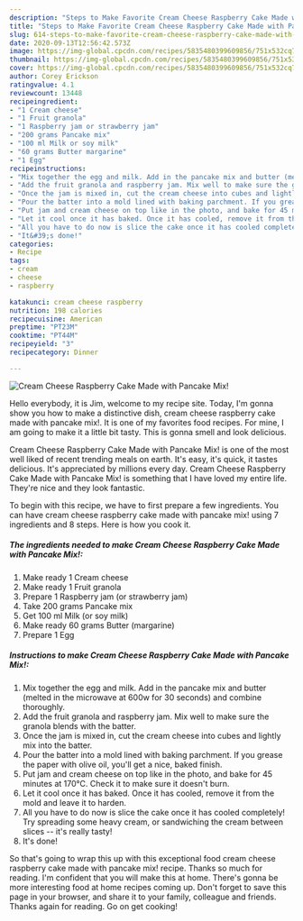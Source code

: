 ```yaml
---
description: "Steps to Make Favorite Cream Cheese Raspberry Cake Made with Pancake Mix!"
title: "Steps to Make Favorite Cream Cheese Raspberry Cake Made with Pancake Mix!"
slug: 614-steps-to-make-favorite-cream-cheese-raspberry-cake-made-with-pancake-mix
date: 2020-09-13T12:56:42.573Z
image: https://img-global.cpcdn.com/recipes/5835480399609856/751x532cq70/cream-cheese-raspberry-cake-made-with-pancake-mix-recipe-main-photo.jpg
thumbnail: https://img-global.cpcdn.com/recipes/5835480399609856/751x532cq70/cream-cheese-raspberry-cake-made-with-pancake-mix-recipe-main-photo.jpg
cover: https://img-global.cpcdn.com/recipes/5835480399609856/751x532cq70/cream-cheese-raspberry-cake-made-with-pancake-mix-recipe-main-photo.jpg
author: Corey Erickson
ratingvalue: 4.1
reviewcount: 13448
recipeingredient:
- "1 Cream cheese"
- "1 Fruit granola"
- "1 Raspberry jam or strawberry jam"
- "200 grams Pancake mix"
- "100 ml Milk or soy milk"
- "60 grams Butter margarine"
- "1 Egg"
recipeinstructions:
- "Mix together the egg and milk. Add in the pancake mix and butter (melted in the microwave at 600w for 30 seconds) and combine thoroughly."
- "Add the fruit granola and raspberry jam. Mix well to make sure the granola blends with the batter."
- "Once the jam is mixed in, cut the cream cheese into cubes and lightly mix into the batter."
- "Pour the batter into a mold lined with baking parchment. If you grease the paper with olive oil, you&#39;ll get a nice, baked finish."
- "Put jam and cream cheese on top like in the photo, and bake for 45 minutes at 170℃. Check it to make sure it doesn&#39;t burn."
- "Let it cool once it has baked. Once it has cooled, remove it from the mold and leave it to harden."
- "All you have to do now is slice the cake once it has cooled completely! Try spreading some heavy cream, or sandwiching the cream between slices -- it&#39;s really tasty!"
- "It&#39;s done!"
categories:
- Recipe
tags:
- cream
- cheese
- raspberry

katakunci: cream cheese raspberry 
nutrition: 198 calories
recipecuisine: American
preptime: "PT23M"
cooktime: "PT44M"
recipeyield: "3"
recipecategory: Dinner

---
```



![Cream Cheese Raspberry Cake Made with Pancake Mix!](https://img-global.cpcdn.com/recipes/5835480399609856/751x532cq70/cream-cheese-raspberry-cake-made-with-pancake-mix-recipe-main-photo.jpg)

Hello everybody, it is Jim, welcome to my recipe site. Today, I'm gonna show you how to make a distinctive dish, cream cheese raspberry cake made with pancake mix!. It is one of my favorites food recipes. For mine, I am going to make it a little bit tasty. This is gonna smell and look delicious.



Cream Cheese Raspberry Cake Made with Pancake Mix! is one of the most well liked of recent trending meals on earth. It's easy, it's quick, it tastes delicious. It's appreciated by millions every day. Cream Cheese Raspberry Cake Made with Pancake Mix! is something that I have loved my entire life. They're nice and they look fantastic.


To begin with this recipe, we have to first prepare a few ingredients. You can have cream cheese raspberry cake made with pancake mix! using 7 ingredients and 8 steps. Here is how you cook it.

<!--inarticleads1-->

##### The ingredients needed to make Cream Cheese Raspberry Cake Made with Pancake Mix!:

1. Make ready 1 Cream cheese
1. Make ready 1 Fruit granola
1. Prepare 1 Raspberry jam (or strawberry jam)
1. Take 200 grams Pancake mix
1. Get 100 ml Milk (or soy milk)
1. Make ready 60 grams Butter (margarine)
1. Prepare 1 Egg




<!--inarticleads2-->

##### Instructions to make Cream Cheese Raspberry Cake Made with Pancake Mix!:

1. Mix together the egg and milk. Add in the pancake mix and butter (melted in the microwave at 600w for 30 seconds) and combine thoroughly.
1. Add the fruit granola and raspberry jam. Mix well to make sure the granola blends with the batter.
1. Once the jam is mixed in, cut the cream cheese into cubes and lightly mix into the batter.
1. Pour the batter into a mold lined with baking parchment. If you grease the paper with olive oil, you&#39;ll get a nice, baked finish.
1. Put jam and cream cheese on top like in the photo, and bake for 45 minutes at 170℃. Check it to make sure it doesn&#39;t burn.
1. Let it cool once it has baked. Once it has cooled, remove it from the mold and leave it to harden.
1. All you have to do now is slice the cake once it has cooled completely! Try spreading some heavy cream, or sandwiching the cream between slices -- it&#39;s really tasty!
1. It&#39;s done!




So that's going to wrap this up with this exceptional food cream cheese raspberry cake made with pancake mix! recipe. Thanks so much for reading. I'm confident that you will make this at home. There's gonna be more interesting food at home recipes coming up. Don't forget to save this page in your browser, and share it to your family, colleague and friends. Thanks again for reading. Go on get cooking!
